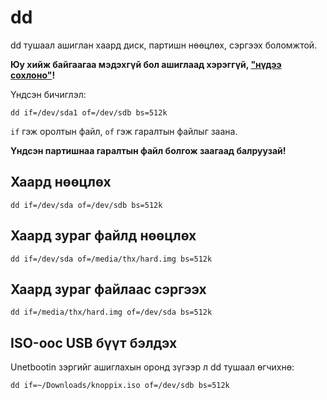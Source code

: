 # dd #

dd тушаал ашиглан хаард диск, партишн нөөцлөх, сэргээх
боломжтой.

**Юу хийж байгаагаа мэдэхгүй бол ашиглаад хэрэггүй,
["нүдээ сохлоно"](http://www.youtube.com/watch?v=YleZvTSDC6s)!**

Үндсэн бичиглэл:

    dd if=/dev/sda1 of=/dev/sdb bs=512k

`if` гэж оролтын файл, `of` гэж гаралтын файлыг заана.

**Үндсэн партишнаа гаралтын файл болгож заагаад балруузай!**

## Хаард нөөцлөх ##

    dd if=/dev/sda of=/dev/sdb bs=512k

## Хаард зураг файлд нөөцлөх ##

    dd if=/dev/sda of=/media/thx/hard.img bs=512k

## Хаард зураг файлаас сэргээх ##

    dd if=/media/thx/hard.img of=/dev/sda bs=512k

## ISO-оос USB бүүт бэлдэх ##

Unetbootin зэргийг ашиглахын оронд зүгээр л dd тушаал
өгчихнө:

    dd if=~/Downloads/knoppix.iso of=/dev/sdb bs=512k
